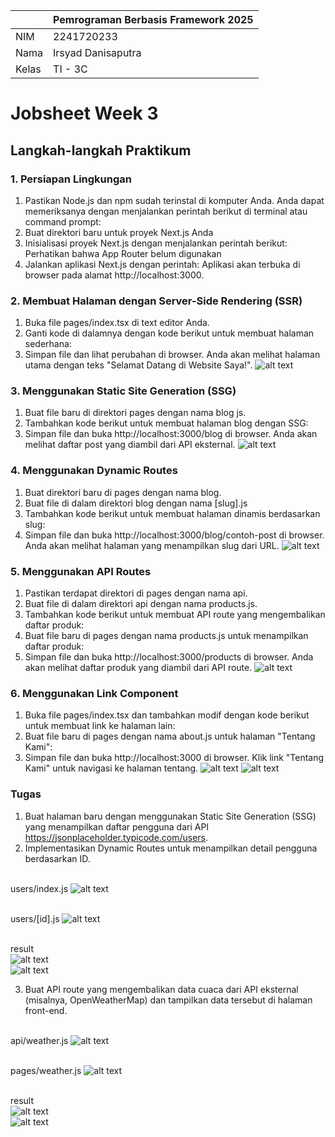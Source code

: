 |       | Pemrograman Berbasis Framework 2025 |
| ----- | ----------------------------------- |
| NIM   | 2241720233                          |
| Nama  | Irsyad Danisaputra                  |
| Kelas | TI - 3C                             |

# Jobsheet Week 3

## Langkah-langkah Praktikum

### 1. Persiapan Lingkungan

1. Pastikan Node.js dan npm sudah terinstal di komputer Anda. Anda dapat memeriksanya dengan menjalankan perintah berikut di terminal atau command prompt:
2. Buat direktori baru untuk proyek Next.js Anda
3. Inisialisasi proyek Next.js dengan menjalankan perintah berikut: Perhatikan bahwa App Router belum digunakan
4. Jalankan aplikasi Next.js dengan perintah: Aplikasi akan terbuka di browser pada alamat http://localhost:3000.

### 2. Membuat Halaman dengan Server-Side Rendering (SSR)

1. Buka file pages/index.tsx di text editor Anda.
2. Ganti kode di dalamnya dengan kode berikut untuk membuat halaman sederhana:
3. Simpan file dan lihat perubahan di browser. Anda akan melihat halaman utama dengan teks "Selamat Datang di Website Saya!".
   ![alt text](image.png)

### 3. Menggunakan Static Site Generation (SSG)

1. Buat file baru di direktori pages dengan nama blog js.
2. Tambahkan kode berikut untuk membuat halaman blog dengan SSG:
3. Simpan file dan buka http://localhost:3000/blog di browser. Anda akan melihat daftar post yang
   diambil dari API eksternal.
   ![alt text](image-1.png)

### 4. Menggunakan Dynamic Routes

1. Buat direktori baru di pages dengan nama blog.
2. Buat file di dalam direktori blog dengan nama [slug].js
3. Tambahkan kode berikut untuk membuat halaman dinamis berdasarkan slug:
4. Simpan file dan buka http://localhost:3000/blog/contoh-post di browser. Anda akan melihat
   halaman yang menampilkan slug dari URL.
   ![alt text](image-2.png)

### 5. Menggunakan API Routes

1. Pastikan terdapat direktori di pages dengan nama api.
2. Buat file di dalam direktori api dengan nama products.js.
3. Tambahkan kode berikut untuk membuat API route yang mengembalikan daftar produk:
4. Buat file baru di pages dengan nama products.js untuk menampilkan daftar produk:
5. Simpan file dan buka http://localhost:3000/products di browser. Anda akan melihat daftar
   produk yang diambil dari API route.
   ![alt text](image-3.png)

### 6. Menggunakan Link Component

1. Buka file pages/index.tsx dan tambahkan modif dengan kode berikut untuk membuat link ke
   halaman lain:
2. Buat file baru di pages dengan nama about.js untuk halaman "Tentang Kami":
3. Simpan file dan buka http://localhost:3000 di browser. Klik link "Tentang Kami" untuk navigasi ke
   halaman tentang.
   ![alt text](image-4.png)
   ![alt text](image-5.png)

### Tugas

1. Buat halaman baru dengan menggunakan Static Site Generation (SSG) yang menampilkan daftar
   pengguna dari API https://jsonplaceholder.typicode.com/users.
2. Implementasikan Dynamic Routes untuk menampilkan detail pengguna berdasarkan ID.

<br> users/index.js
![alt text](image-8.png)

<br> users/[id].js
![alt text](image-9.png)

<br> result
<br>![alt text](image-6.png)
<br>![alt text](image-7.png)

3. Buat API route yang mengembalikan data cuaca dari API eksternal (misalnya, OpenWeatherMap) dan tampilkan data tersebut di halaman front-end.

<br> api/weather.js
![alt text](image-10.png)

<br> pages/weather.js
![alt text](image-11.png)

<br> result
<br>![alt text](image-12.png)
<br>![alt text](image-13.png)

